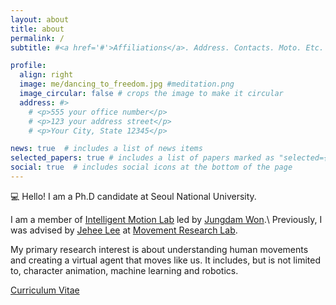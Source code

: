 ```yaml
---
layout: about
title: about
permalink: /
subtitle: #<a href='#'>Affiliations</a>. Address. Contacts. Moto. Etc.

profile:
  align: right
  image: me/dancing_to_freedom.jpg #meditation.png
  image_circular: false # crops the image to make it circular
  address: #>
    # <p>555 your office number</p>
    # <p>123 your address street</p>
    # <p>Your City, State 12345</p>

news: true  # includes a list of news items
selected_papers: true # includes a list of papers marked as "selected={true}"
social: true  # includes social icons at the bottom of the page
---
```


:computer: Hello! I am a Ph.D candidate at Seoul National University. 

I am a member of [Intelligent Motion Lab](https://sites.google.com/view/snuimo/home) led by [Jungdam Won](https://sites.google.com/view/jungdam).\\
Previously, I was advised by [Jehee Lee](https://mrl.snu.ac.kr/~jehee/) at [Movement Research Lab](https://mrl.snu.ac.kr). 


My primary research interest is about understanding human movements and creating a virtual agent that moves like us. 
It includes, but is not limited to, character animation, machine learning and robotics.

<a style="color:global-theme-color" href="assets/pdf/CV_June23.pdf">
<i class="fas fa-file-pdf"></i> Curriculum Vitae</a> <!-- fa fa-file-pdf -o fa-lg-->

